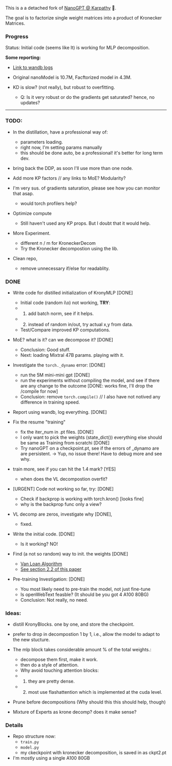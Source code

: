 This is a a detached fork of [NanoGPT @ Karpathy](https://github.com/karpathy/nanoGPT/) :goat:.

The goal is to factorize single weight matrices into a product of Kronecker Matrices. 


### Progress

Status: Initial code (seems like It) is working for MLP decomposition.

**Some reporting:**

* [Link to wandb logs](https://wandb.ai/benayad/shakespeare-char?workspace=user-sunnyayoub17)

* Original nanoModel is 10.7M, Facftorized model in 4.3M.
* KD is slow? (not really), but  robust to overfitting.
	* Q: Is it very robust or do the gradients get saturated? hence, no updates? 

---
### **TODO:**

* In the distillation, have a professional way of:
	* parameters loading.
	* right now, I'm setting params manually
	* this should be done auto, be a professional! it's better for long term dev.

* bring back the DDP, as soon I'll use more than one node.

* Add more KP factors // any links to MoE? Modularity?


* I'm very sus. of gradients saturation, please see how you can monitor that asap.
	* would torch profilers help?

* Optimize compute 
	* Still haven't used any KP props. But I doubt that it would help.

* More Experiment.
	* different n / m for KroneckerDecom
	* Try the Kronecker decompostion using the lib.

* Clean repo, 
	* remove unnecessary if/else for readablity.


### **DONE**

* Write code for distilled initialization of KronyMLP [DONE]
	* Initial code (random i\o) not working, **TRY**:
	* 1.  add batch norm, see if it helps.
	* 2. instead of random in/out, try actual x,y from data. 
	* Test/Compare improved KP computations.

* MoE? what is it? can we decompose it? [DONE]
	* Conclusion: Good stuff.
	* Next: loading Mixtral 47B params. playing with it.

* Investigate the `torch._dynamo` error: [DONE]
	* run the 5M mini-mini gpt [DONE]
	* run the experiments without compiling the model, and see if there are any change to the outcome [DONE: works fine, I'll drop the /compile for now]
	* Conclusion: remove `torch.compile()` // I also have not notived any difference in training speed.

* Report using wandb, log everything. [DONE]

* Fix the resume "training"
	* fix the iter_num in .pt files. [DONE]
	* I only want to pick the weights (state_dict()) everything else should be same as Training from scratchi [DONE]
	* Try nanoGPT on a checkpoint.pt, see if the errors of \_dynamo are are persistent. -> Yup, no issue there! Have to debug more and see why.

* train more, see if you can hit the 1.4 mark? [YES]
	* when does the VL decompostion overfit?

* [URGENT] Code not working so far, try:  [DONE]
	* Check if backprop is working with torch.kron() [looks fine]
	* why is the backprop func only a view?

* VL decomp are zeros, investigate why [DONE], 
	* fixed.

* Write the initial code. [DONE]
	* Is it working? NO!

* Find (a not so random) way to init. the weights  [DONE]
	* [Van Loan Algorithm](https://link.springer.com/chapter/10.1007/978-94-015-8196-7_17)
	* [See section 2.2 of this paper](https://zarmesh.com/wp-content/uploads/2019/05/An-efficient-method-to-solve-large-linearizable-inverse-pr_2019_Computers-.pdf)

* Pre-training Investigation: [DONE]
	* You most likely need to pre-train the model, not just fine-tune
	* Is openWebText feasble? (It should be you got 4 A100 80BG)
	* Conclusion: Not really, no need.

### Ideas:	

* distill KronyBlocks. one by one, and store the checkpoint.

* prefer to drop in decompostion 1 by 1, i.e., allow the model to adapt to the new stucture.

* The mlp block takes considerable amount % of the total weights.:
	* decompose them first, make it work.
	* then do a style of attention. 
	* Why avoid touching attention blocks: 
	*  1. they are pretty dense.
	*  2. most use flashattention which is implemented at the cuda level.

* Prune before decompositions (Why should this this should help, though)

* Mixture of Experts as krone decomp? does it make sense?
 
### Details

* Repo structure now:
	* `train.py`
	* `model.py`
	* my ckeckpoint with kronecker decomposition, is saved in as ckpt2.pt
* I'm mostly using a single A100 80GB


